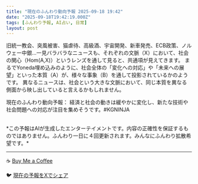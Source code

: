 ```yaml
---
title: "現在のふんわり動向予報 2025-09-18 19:42"
date: "2025-09-18T19:42:19.000Z"
tags: [ふんわり予報, AI占い, 日常]
layout: post
---
```


旧統一教会、突風被害、猫虐待、高級酒、宇宙開発、新車発売、ECB政策、ノルウェー中銀…一見バラバラなニュースも、それぞれの文脈（X）において、社会の関心（Hom(A,X)）というレンズを通して見ると、共通項が見えてきます。  まるでYoneda埋め込みのように、社会全体の「変化への対応」や「未来への展望」といった本質（A）が、様々な事象（B）を通して投影されているかのようです。  異なるニュースは、社会という大きな文脈において、同じ本質を異なる側面から映し出していると言えるかもしれません。


現在のふんわり動向予報：
経済と社会の動きは緩やかに変化し、新たな技術や社会問題への対応が注目を集めそうです。#KGNINJA

<br>
*この予報はAIが生成したエンターテイメントです。内容の正確性を保証するものではありません。ふんわり一日に４回更新されます。みんなにふんわり拡散希望です。*

---
☕️ [Buy Me a Coffee](https://www.buymeacoffee.com/kgninja)

🐦 [現在の予報をXでシェア](https://twitter.com/intent/tweet?text=%E7%8F%BE%E5%9C%A8%E3%81%AE%E3%81%B5%E3%82%93%E3%82%8F%E3%82%8A%E4%BA%88%E5%A0%B1%3A%20%E3%80%8C%E6%97%A7%E7%B5%B1%E4%B8%80%E6%95%99%E4%BC%9A%E3%80%81%E7%AA%81%E9%A2%A8%E8%A2%AB%E5%AE%B3%E3%80%81%E7%8C%AB%E8%99%90%E5%BE%85%E3%80%81%E9%AB%98%E7%B4%9A%E9%85%92%E3%80%81%E5%AE%87%E5%AE%99%E9%96%8B%E7%99%BA%E3%80%81%E6%96%B0%E8%BB%8A%E7%99%BA%E5%A3%B2%E3%80%81ECB%E6%94%BF%E7%AD%96%E3%80%81%E3%83%8E%E3%83%AB%E3%82%A6%E3%82%A7%E3%83%BC%E4%B8%AD%E9%8A%80%E2%80%A6%E4%B8%80%E8%A6%8B%E3%83%90%E3%83%A9%E3%83%90%E3%83%A9%E3%81%AA%E3%83%8B%E3%83%A5%E3%83%BC%E3%82%B9%E3%82%82%E3%80%81%E3%81%9D%E3%82%8C%E3%81%9E%E3%82%8C%E3%81%AE%E6%96%87%E8%84%88%EF%BC%88X%EF%BC%89%E3%81%AB%E3%81%8A%E3%81%84%E3%81%A6%E3%80%81%E7%A4%BE%E4%BC%9A%E3%81%AE%E9%96%A2%E5%BF%83%EF%BC%88Hom(A%2CX)%EF%BC%89%E3%81%A8%E3%81%84%E3%81%86%E3%83%AC%E3%83%B3%E3%82%BA%E3%82%92%E9%80%9A%E3%81%97%E3%81%A6%E8%A6%8B...%E3%80%8D%23KGNINJA%20%E7%B6%9A%E3%81%8D%E3%81%AF%E3%83%96%E3%83%AD%E3%82%B0%E3%81%A7%EF%BC%81%F0%9F%91%87&url=https%3A%2F%2Fkg-ninja.github.io%2FFunwariyoso%2F)
